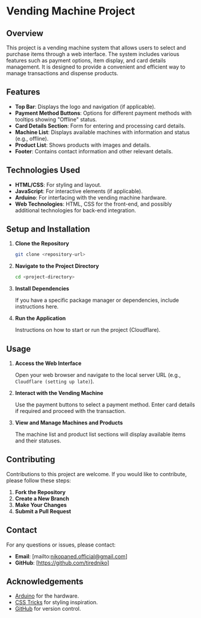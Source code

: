 # Vending Machine Project

## Overview

This project is a vending machine system that allows users to select and purchase items through a web interface. The system includes various features such as payment options, item display, and card details management. It is designed to provide a convenient and efficient way to manage transactions and dispense products.

## Features

- **Top Bar**: Displays the logo and navigation (if applicable).
- **Payment Method Buttons**: Options for different payment methods with tooltips showing "Offline" status.
- **Card Details Section**: Form for entering and processing card details.
- **Machine List**: Displays available machines with information and status (e.g., offline).
- **Product List**: Shows products with images and details.
- **Footer**: Contains contact information and other relevant details.

## Technologies Used

- **HTML/CSS**: For styling and layout.
- **JavaScript**: For interactive elements (if applicable).
- **Arduino**: For interfacing with the vending machine hardware.
- **Web Technologies**: HTML, CSS for the front-end, and possibly additional technologies for back-end integration.

## Setup and Installation

1. **Clone the Repository**

   ```bash
   git clone <repository-url>
   ```

2. **Navigate to the Project Directory**

   ```bash
   cd <project-directory>
   ```

3. **Install Dependencies**

   If you have a specific package manager or dependencies, include instructions here.

4. **Run the Application**

   Instructions on how to start or run the project (Cloudflare).

## Usage

1. **Access the Web Interface**

   Open your web browser and navigate to the local server URL (e.g., `Cloudflare (setting up late)`).

2. **Interact with the Vending Machine**

   Use the payment buttons to select a payment method. Enter card details if required and proceed with the transaction.

3. **View and Manage Machines and Products**

   The machine list and product list sections will display available items and their statuses.


## Contributing

Contributions to this project are welcome. If you would like to contribute, please follow these steps:

1. **Fork the Repository**
2. **Create a New Branch**
3. **Make Your Changes**
4. **Submit a Pull Request**

## Contact

For any questions or issues, please contact:

- **Email**: [mailto:nikopaned.official@gmail.com]
- **GitHub**: [https://github.com/tiredniko]

## Acknowledgements

- [Arduino](https://www.arduino.cc/) for the hardware.
- [CSS Tricks](https://css-tricks.com/) for styling inspiration.
- [GitHub](https://github.com/) for version control.

